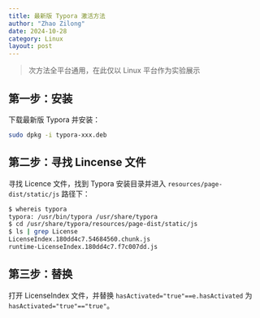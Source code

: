 ```yaml
---
title: 最新版 Typora 激活方法
author: "Zhao Zilong"
date: 2024-10-28
category: Linux
layout: post
---
```


> 次方法全平台通用，在此仅以 Linux 平台作为实验展示

## 第一步：安装  

下载最新版 Typora 并安装：

```bash 
sudo dpkg -i typora-xxx.deb
```

## 第二步：寻找 Lincense 文件

寻找 Licence 文件，找到 Typora 安装目录并进入 `resources/page-dist/static/js` 路径下：

```bash 
$ whereis typora
typora: /usr/bin/typora /usr/share/typora
$ cd /usr/share/typora/resources/page-dist/static/js
$ ls | grep License
LicenseIndex.180dd4c7.54684560.chunk.js
runtime-LicenseIndex.180dd4c7.f7c007dd.js
```

## 第三步：替换 

打开 LicenseIndex 文件，并替换 `hasActivated="true"==e.hasActivated` 为 `hasActivated="true"=="true"`。
